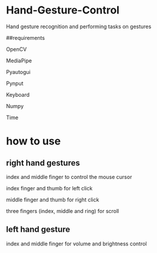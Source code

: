 # Hand-Gesture-Control
Hand gesture recognition and performing tasks on gestures


##requirements

OpenCV 

MediaPipe

Pyautogui

Pynput

Keyboard

Numpy

Time


# how to  use 

## right hand gestures

index and middle  finger to control the mouse cursor

index finger and thumb for left click 

middle finger and thumb for right click

three fingers (index, middle and ring) for scroll

## left hand gesture

index and middle finger for  volume and brightness control
